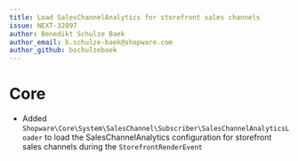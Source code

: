 ```yaml
---
title: Load SalesChannelAnalytics for storefront sales channels
issue: NEXT-32097
author: Benedikt Schulze Baek
author_email: b.schulze-baek@shopware.com
author_github: bschulzebaek
---
```

# Core
* Added `Shopware\Core\System\SalesChannel\Subscriber\SalesChannelAnalyticsLoader` to load the SalesChannelAnalytics configuration for storefront sales channels during the `StorefrontRenderEvent`
